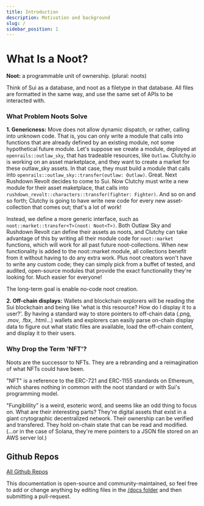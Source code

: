 ```yaml
---
title: Introduction
description: Motivation and background
slug: /
sidebar_position: 1
---
```


# What Is a Noot?

**Noot:** a programmable unit of ownership. (plural: noots)

Think of Sui as a database, and noot as a filetype in that database. All files are formatted in the same way, and use the same set of APIs to be interacted with.

### What Problem Noots Solve

**1. Genericness:** Move does not allow dynamic dispatch, or rather, calling into unknown code. That is, you can only write a module that calls into functions that are already defined by an existing module, not some hypothetical future module. Let's suppose we create a module, deployed at `openrails::outlaw_sky`, that has tradeable resources, like `Outlaw`. Clutchy.io is working on an asset marketplace, and they want to create a market for these outlaw_sky assets. In that case, they must build a module that calls into `openrails::outlaw_sky::transfer(outlaw: Outlaw)`. Great. Next Rushdown Revolt decides to come to Sui. Now Clutchy must write a new module for their asset maketplace, that calls into `rushdown_revolt::characters::transfer(fighter: Fighter)`. And so on and so forth; Clutchy is going to have write new code for every new asset-collection that comes out; that's a lot of work!

Instead, we define a more generic interface, such as `noot::market::transfer<T>(noot: Noot<T>)`. Both Outlaw Sky and Rushdown Revolt can define their assets as noots, and Clutchy can take advantage of this by writing all their module code for `noot::market` functions, which will work for all past future noot-collections. When new functionality is added to the noot::market module, all collections benefit from it without having to do any extra work. Plus noot creators won't have to write any custom code; they can simply pick from a buffet of tested, and audited, open-source modules that provide the exact functionality they're looking for. Much easier for everyone!

The long-term goal is enable no-code noot creation.

**2. Off-chain displays:** Wallets and blockchain explorers will be reading the Sui blockchain and being like 'what is this resource? How do I display it to a user?'. By having a standard way to store pointers to off-chain data (.png, .mov, .fbx, .html...) wallets and explorers can easily parse on-chain display data to figure out what static files are available, load the off-chain content, and display it to their users.

### Why Drop the Term 'NFT'?

Noots are the successor to NFTs. They are a rebranding and a reimagination of what NFTs could have been.

"NFT" is a reference to the ERC-721 and ERC-1155 standards on Ethereum, which shares nothing in common with the noot standard or with Sui's programming model.

"Fungiblility" is a weird, esoteric word, and seems like an odd thing to focus on. What are their interesting parts? They're digital assets that exist in a giant crytographic decentralized network. Their ownership can be verified and transfered. They hold on-chain state that can be read and modified. (...or in the case of Solana, they're mere pointers to a JSON file stored on an AWS server lol.)

## Github Repos

[All Github Repos](https://github.com/Open-Rails)

This documentation is open-source and community-maintained, so feel free to add or change anything by editing files in the [/docs folder](https://github.com/Open-Rails/Docs/tree/master/packages/open-rails-docs/docs) and then submitting a pull-request.
